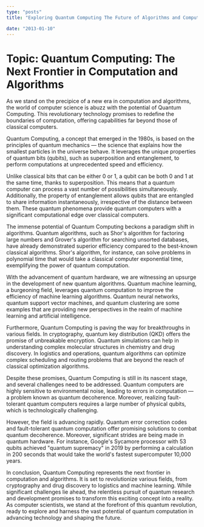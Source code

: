 ```yaml
---
type: "posts"
title: "Exploring Quantum Computing The Future of Algorithms and Computation"

date: "2013-01-10"
---
```


# Topic: Quantum Computing: The Next Frontier in Computation and Algorithms

As we stand on the precipice of a new era in computation and algorithms, the world of computer science is abuzz with the potential of Quantum Computing. This revolutionary technology promises to redefine the boundaries of computation, offering capabilities far beyond those of classical computers.

Quantum Computing, a concept that emerged in the 1980s, is based on the principles of quantum mechanics — the science that explains how the smallest particles in the universe behave. It leverages the unique properties of quantum bits (qubits), such as superposition and entanglement, to perform computations at unprecedented speed and efficiency.

Unlike classical bits that can be either 0 or 1, a qubit can be both 0 and 1 at the same time, thanks to superposition. This means that a quantum computer can process a vast number of possibilities simultaneously. Additionally, the property of entanglement allows qubits that are entangled to share information instantaneously, irrespective of the distance between them. These quantum phenomena provide quantum computers with a significant computational edge over classical computers.

The immense potential of Quantum Computing beckons a paradigm shift in algorithms. Quantum algorithms, such as Shor's algorithm for factoring large numbers and Grover's algorithm for searching unsorted databases, have already demonstrated superior efficiency compared to the best-known classical algorithms. Shor's algorithm, for instance, can solve problems in polynomial time that would take a classical computer exponential time, exemplifying the power of quantum computation.

With the advancement of quantum hardware, we are witnessing an upsurge in the development of new quantum algorithms. Quantum machine learning, a burgeoning field, leverages quantum computation to improve the efficiency of machine learning algorithms. Quantum neural networks, quantum support vector machines, and quantum clustering are some examples that are providing new perspectives in the realm of machine learning and artificial intelligence.

Furthermore, Quantum Computing is paving the way for breakthroughs in various fields. In cryptography, quantum key distribution (QKD) offers the promise of unbreakable encryption. Quantum simulations can help in understanding complex molecular structures in chemistry and drug discovery. In logistics and operations, quantum algorithms can optimize complex scheduling and routing problems that are beyond the reach of classical optimization algorithms.

Despite these promises, Quantum Computing is still in its nascent stage, and several challenges need to be addressed. Quantum computers are highly sensitive to environmental noise, leading to errors in computation — a problem known as quantum decoherence. Moreover, realizing fault-tolerant quantum computers requires a large number of physical qubits, which is technologically challenging.

However, the field is advancing rapidly. Quantum error correction codes and fault-tolerant quantum computation offer promising solutions to combat quantum decoherence. Moreover, significant strides are being made in quantum hardware. For instance, Google's Sycamore processor with 53 qubits achieved "quantum supremacy" in 2019 by performing a calculation in 200 seconds that would take the world's fastest supercomputer 10,000 years.

In conclusion, Quantum Computing represents the next frontier in computation and algorithms. It is set to revolutionize various fields, from cryptography and drug discovery to logistics and machine learning. While significant challenges lie ahead, the relentless pursuit of quantum research and development promises to transform this exciting concept into a reality. As computer scientists, we stand at the forefront of this quantum revolution, ready to explore and harness the vast potential of quantum computation in advancing technology and shaping the future.
